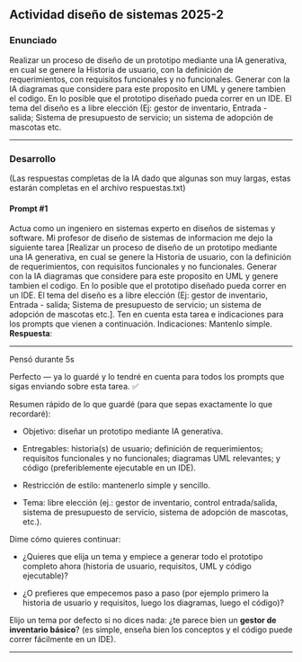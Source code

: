 ## Actividad diseño de sistemas 2025-2

### Enunciado
Realizar un proceso de diseño de un prototipo mediante una IA generativa, en cual se genere la Historia de usuario, con la definición de requerimientos, con requisitos funcionales y no funcionales.
Generar con la IA diagramas que considere para este proposito en UML y genere tambien el codigo. En lo posible que el prototipo diseñado pueda correr en un IDE.
El tema del diseño es a libre elección (Ej: gestor de inventario, Entrada - salida; Sistema de presupuesto de servicio; un sistema de adopción de mascotas etc.

---

### Desarrollo
(Las respuestas completas de la IA dado que algunas son muy largas,  estas estarán completas en el archivo respuestas.txt)

#### Prompt #1
Actua como un ingeniero en sistemas experto en diseños de sistemas y software. Mi profesor de diseño de sistemas de informacion me dejo la siguiente tarea [Realizar un proceso de diseño de un prototipo mediante una IA generativa, en cual se genere la Historia de usuario, con la definición de requerimientos, con requisitos funcionales y no funcionales. Generar con la IA diagramas que considere para este proposito en UML y genere tambien el codigo. En lo posible que el prototipo diseñado pueda correr en un IDE. El tema del diseño es a libre elección (Ej: gestor de inventario, Entrada - salida; Sistema de presupuesto de servicio; un sistema de adopción de mascotas etc.]. Ten en cuenta esta tarea e indicaciones para los prompts que vienen a continuación. Indicaciones: Mantenlo simple.
**Respuesta**: 

---
Pensó durante 5s

Perfecto — ya lo guardé y lo tendré en cuenta para todos los prompts que sigas enviando sobre esta tarea. ✅

Resumen rápido de lo que guardé (para que sepas exactamente lo que recordaré):

-   Objetivo: diseñar un prototipo mediante IA generativa.
    
-   Entregables: historia(s) de usuario; definición de requerimientos; requisitos funcionales y no funcionales; diagramas UML relevantes; y código (preferiblemente ejecutable en un IDE).
    
-   Restricción de estilo: mantenerlo simple y sencillo.
    
-   Tema: libre elección (ej.: gestor de inventario, control entrada/salida, sistema de presupuesto de servicio, sistema de adopción de mascotas, etc.).
    

Dime cómo quieres continuar:

-   ¿Quieres que elija un tema y empiece a generar todo el prototipo completo ahora (historia de usuario, requisitos, UML y código ejecutable)?
    
-   ¿O prefieres que empecemos paso a paso (por ejemplo primero la historia de usuario y requisitos, luego los diagramas, luego el código)?
    

Elijo un tema por defecto si no dices nada: ¿te parece bien un **gestor de inventario básico**? (es simple, enseña bien los conceptos y el código puede correr fácilmente en un IDE).

---



